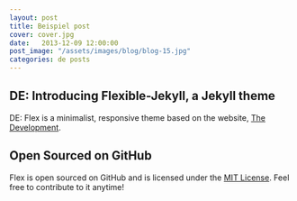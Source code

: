 ```yaml
---
layout: post
title: Beispiel post
cover: cover.jpg
date:   2013-12-09 12:00:00
post_image: "/assets/images/blog/blog-15.jpg"
categories: de posts
---
```


## DE: Introducing Flexible-Jekyll, a Jekyll theme

DE: Flex is a minimalist, responsive theme based on the website, [The Development](https://jekyllthemes.io/theme/flexible-jekyll).

## Open Sourced on GitHub

Flex is open sourced on GitHub and is licensed under the [MIT License](https://opensource.org/licenses/MIT). Feel free to contribute to it anytime!
